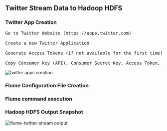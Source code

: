 ## Twitter Stream Data to Hadoop HDFS

### Twitter App Creation
<pre>
Go to Twitter Website (https://apps.twitter.com)

Create a new Twitter Application

Generate Access Tokens (if not available for the first time)

Copy Consumer Key (API), Consumer Secret Key, Access Token, and Access Secret Token
</pre>

![twitter apps creation](https://cloud.githubusercontent.com/assets/19809692/26755279/45f14194-4858-11e7-99fb-d5210138551b.JPG)

### Flume Configuration File Creation

### Flume command execution

### Hadoop HDFS Output Snapshot
![flume-twitter-stream output](https://cloud.githubusercontent.com/assets/19809692/26755252/8c3e41ca-4857-11e7-9664-291364a2d227.JPG)

